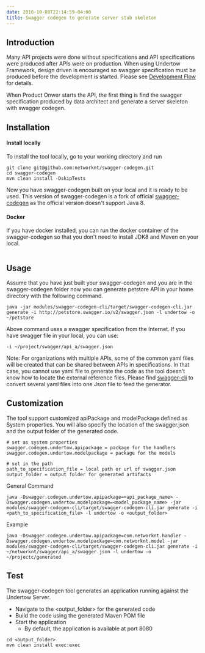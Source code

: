 ```yaml
---
date: 2016-10-08T22:14:59-04:00
title: Swagger codegen to generate server stub skeleton
---
```


## Introduction

Many API projects were done without specifications and API specifications were
produced after APIs were on production. When using Undertow Framework, design driven
is encouraged so swagger specification must be produced before the development is
started. Please see [Development Flow]() for details.

When Product Onwer starts the API, the first thing is find the swagger specification
produced by data architect and generate a server skeleton with swagger codegen.
 
## Installation
 
#### Install locally 
To install the tool locally, go to your working directory and run

```
git clone git@github.com:networknt/swagger-codegen.git
cd swagger-codegen
mvn clean install -DskipTests
```

Now you have swagger-codegen built on your local and it is ready to be used. This
version of swagger-codegen is a fork of official [swagger-codegen](https://github.com/swagger-api/swagger-codegen)
as the official version doesn't support Java 8.

#### Docker
If you have docker installed, you can run the docker container of the swagger-codegen
so that you don't need to install JDK8 and Maven on your local.

```

```

## Usage

Assume that you have just built your swagger-codegen and you are in the swagger-codegen
folder now you can generate petstore API in your home directory with the following command.

```
java -jar modules/swagger-codegen-cli/target/swagger-codegen-cli.jar generate -i http://petstore.swagger.io/v2/swagger.json -l undertow -o ~/petstore

```

Above command uses a swagger specification from the Internet. If you have swagger file in your local,
you can use:

```
-i ~/project/swagger/api_a/swagger.json
```

Note: For organizations with multiple APIs, some of the common yaml files will be created that can be 
shared between APIs in specifications. In that case, you cannot use yaml file to generate the code as
the tool doesn't know how to locate the external reference files. Please find [swagger-cli](/tools/swager-cli)
to convert several yaml files into one Json file to feed the generator.


## Customization

The tool support customized apiPackage and modelPackage defined as System properties. You will also
specify the location of the swagger.json and the output folder of the generated code.

```shell
# set as system properties
swagger.codegen.undertow.apipackage = package for the handlers
swagger.codegen.undertow.modelpackage = package for the models

# set in the path
path_to_specification_file = local path or url of swagger.json
output_folder = output folder for generated artifacts
```

General Command

```shell
java -Dswagger.codegen.undertow.apipackage=<api_package_name> -Dswagger.codegen.undertow.modelpackage=<model_package_name> -jar modules/swagger-codegen-cli/target/swagger-codegen-cli.jar generate -i <path_to_specification_file> -l undertow -o <output_folder>
```

Example
```shell
java -Dswagger.codegen.undertow.apipackage=com.networknt.handler -Dswagger.codegen.undertow.modelpackage=com.networknt.model -jar modules/swagger-codegen-cli/target/swagger-codegen-cli.jar generate -i ~/networknt/swagger/api_a/swagger.json -l undertow -o ~/projectc/generated
```


## Test

The swagger-codegen tool generates an application running against the Undertow Server.

  * Navigate to the <output_folder> for the generated code
  * Build the code using the generated Maven POM file
  * Start the application
    * By default, the application is available at port 8080

```shell
cd <output_folder>
mvn clean install exec:exec
```
